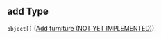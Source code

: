 ## add Type

`object[]` ([Add furniture (NOT YET IMPLEMENTED)](generic-properties-furniture-properties-add-furniture-add-furniture-not-yet-implemented.md))
